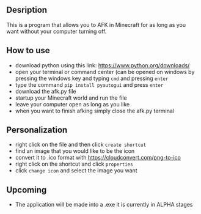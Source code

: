 Desription
-
This is a program that allows you to AFK in Minecraft for as long as you want without your computer turning off.

How to use
-
 - download python using this link: https://www.python.org/downloads/
 - open your terminal or command center (can be opened on windows by pressing the windows key and typing `cmd` and pressing `enter`
 - type the command `pip install pyautogui` and press `enter`
 - download the afk.py file 
 - startup your Minecraft world and run the file
 - leave your computer open as long as you like
 - when you want to finish afking simply close the afk.py terminal

Personalization
-
 - right click on the file and then click `create shortcut`
 - find an image that you would like to be the icon
 - convert it to .ico format with https://cloudconvert.com/png-to-ico
 - right click on the shortcut and click `properties`
 - click `change icon` and select the image you want
 
 Upcoming
 -
  - The application will be made into a .exe it is currently in ALPHA stages
